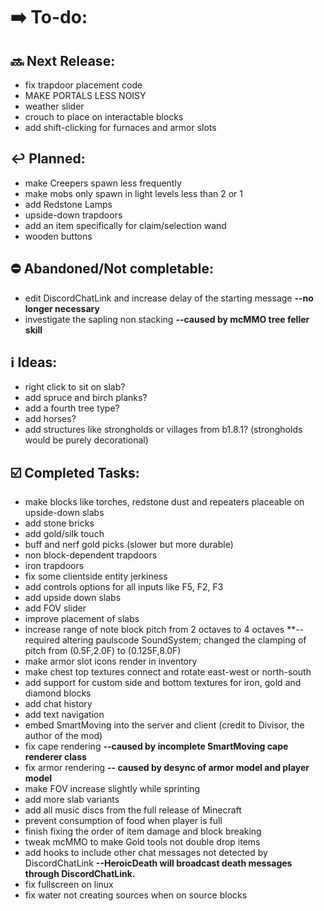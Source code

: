# ➡️ To-do:

## 🔜 Next Release:
- fix trapdoor placement code
- MAKE PORTALS LESS NOISY
- weather slider
- crouch to place on interactable blocks
- add shift-clicking for furnaces and armor slots

## ↩️ Planned:
- make Creepers spawn less frequently
- make mobs only spawn in light levels less than 2 or 1
- add Redstone Lamps
- upside-down trapdoors
- add an item specifically for claim/selection wand
- wooden buttons

## ⛔ Abandoned/Not completable:
- edit DiscordChatLink and increase delay of the starting message **--no longer necessary**
- investigate the sapling non stacking **--caused by mcMMO tree feller skill**

## ℹ️ Ideas:
- right click to sit on slab?
- add spruce and birch planks?
- add a fourth tree type?
- add horses?
- add structures like strongholds or villages from b1.8.1? (strongholds would be purely decorational)

## ☑️ Completed Tasks:
- make blocks like torches, redstone dust and repeaters placeable on upside-down slabs
- add stone bricks
- add gold/silk touch
- buff and nerf gold picks (slower but more durable)
- non block-dependent trapdoors
- iron trapdoors
- fix some clientside entity jerkiness
- add controls options for all inputs like F5, F2, F3
- add upside down slabs
- add FOV slider
- improve placement of slabs
- increase range of note block pitch from 2 octaves to 4 octaves **--required altering paulscode SoundSystem; changed the clamping of pitch from (0.5F,2.0F) to (0.125F,8.0F)
- make armor slot icons render in inventory
- make chest top textures connect and rotate east-west or north-south
- add support for custom side and bottom textures for iron, gold and diamond blocks
- add chat history
- add text navigation
- embed SmartMoving into the server and client (credit to Divisor, the author of the mod)
- fix cape rendering **--caused by incomplete SmartMoving cape renderer class**
- fix armor rendering **-- caused by desync of armor model and player model**
- make FOV increase slightly while sprinting
- add more slab variants
- add all music discs from the full release of Minecraft
- prevent consumption of food when player is full
- finish fixing the order of item damage and block breaking
- tweak mcMMO to make Gold tools not double drop items
- add hooks to include other chat messages not detected by DiscordChatLink  **--HeroicDeath will broadcast death messages through DiscordChatLink.**
- fix fullscreen on linux
- fix water not creating sources when on source blocks
